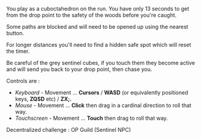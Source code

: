 You play as a cuboctahedron on the run. You have only 13 seconds to get from the drop point to the safety of the woods before you're caught.

Some paths are blocked and will need to be opened up using the nearest button.

For longer distances you'll need to find a hidden safe spot which will reset the timer.

Be careful of the grey sentinel cubes, if you touch them they become active and will send you back to your drop point, then chase you.

Controls are :

* *Keyboard* - Movement ... **Cursors** / **WASD** (or equivalently positioned keys, **ZQSD** etc) / **ZX;.**
* *Mouse* - Movement ... **Click** then drag in a cardinal direction to roll that way.
* *Touchscreen* - Movement ... **Touch** then drag to roll that way.

Decentralized challenge : OP Guild (Sentinel NPC)